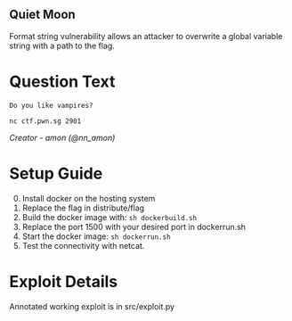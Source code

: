 Quiet Moon
---------

Format string vulnerability allows an attacker to overwrite a global variable
string with a path to the flag.

# Question Text

```
Do you like vampires?

nc ctf.pwn.sg 2901
```

*Creator -  amon (@nn_amon)*

# Setup Guide

0. Install docker on the hosting system
1. Replace the flag in distribute/flag
2. Build the docker image with: `sh dockerbuild.sh`
3. Replace the port 1500 with your desired port in dockerrun.sh
4. Start the docker image: `sh dockerrun.sh`
5. Test the connectivity with netcat.

# Exploit Details

Annotated working exploit is in src/exploit.py
